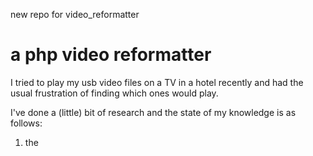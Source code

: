 new repo for video_reformatter

# a php video reformatter

I tried to play my usb video files on a TV in a hotel recently and had the usual frustration of finding which ones would play.

I've done a (little) bit of research and the state of my knowledge is as follows:

1) the 